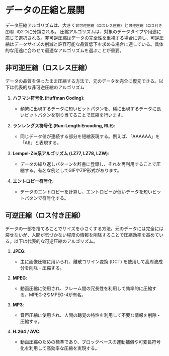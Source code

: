# データの圧縮と展開

データ圧縮アルゴリズムは、大きく`非可逆圧縮（ロスレス圧縮）`と`可逆圧縮（ロス付き圧縮）`の2つに分類される。
圧縮アルゴリズムは、対象のデータタイプや用途に応じて選択される。非可逆圧縮はデータの完全性を重視する場合に適し、可逆圧縮はデータサイズの削減と許容可能な品質低下を求める場合に適している。具体的な用途に合わせて最適なアルゴリズムを選ぶことが重要。

## 非可逆圧縮（ロスレス圧縮）

データの品質を保ったまま圧縮する方法で、元のデータを完全に復元できる。以下は代表的な非可逆圧縮のアルゴリズム

1. **ハフマン符号化 (Huffman Coding)**:
   - 頻繁に出現するデータに短いビットパタンを、稀に出現するデータに長いビットパタンを割り当てることで圧縮を行います。

2. **ランレングス符号化 (Run-Length Encoding, RLE)**:
   - 同じデータ値が連続する部分を短縮表現する。例えば、「AAAAAA」を「A6」と表現する。

3. **Lempel-Ziv系アルゴリズム (LZ77, LZ78, LZW)**:
   - データの繰り返しパターンを辞書に登録し、それを再利用することで圧縮する。有名な例としてGIFやZIP形式があります。

4. **エントロピー符号化**:
   - データのエントロピーを計算し、エントロピーが低いデータを短いビットパタンで符号化する。

## 可逆圧縮（ロス付き圧縮）

データの一部を捨てることでサイズを小さくする方法。元のデータには完全には戻せないが、人間が気づかない程度の情報を削除することで圧縮効率を高めている。以下は代表的な可逆圧縮のアルゴリズム。

1. **JPEG**:
   - 主に画像圧縮に用いられ、離散コサイン変換 (DCT) を使用して高周波成分を削除・圧縮する。

2. **MPEG**:
   - 動画圧縮に使用され、フレーム間の冗長性を利用して効率的に圧縮する。MPEG-2やMPEG-4が有名。

3. **MP3**:
   - 音声圧縮に使用され、人間の聴覚の特性を利用して不要な情報を削除・圧縮する。

4. **H.264 / AVC**:
   - 動画圧縮のための標準であり、ブロックベースの運動補償や可変長符号化を利用して高効率な圧縮を実現する。
